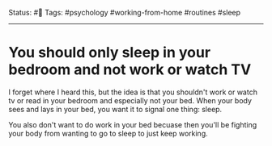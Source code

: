 Status: #🌱
Tags: #psychology 
#working-from-home
#routines #sleep
***
# You should only sleep in your bedroom and not work or watch TV
I forget where I heard this, but the idea is that you shouldn't work or watch tv or read in your bedroom and especially not your bed. When your body sees and lays in your bed, you want it to signal one thing: sleep. 

You also don't want to do work in your bed becuase then you'll be fighting your body from wanting to go to sleep to just keep working.

